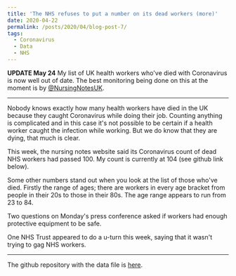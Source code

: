```yaml
---
title: 'The NHS refuses to put a number on its dead workers (more)'
date: 2020-04-22
permalink: /posts/2020/04/blog-post-7/
tags:
  - Coronavirus
  - Data
  - NHS
---
```


**UPDATE May 24**
My list of UK health workers who've died with Coronavirus is now well out of date. The best monitoring being done on this at the moment is by [@NursingNotesUK](https://twitter.com/NursingNotesUK).

----

Nobody knows exactly how many health workers have died in the UK because they caught Coronavirus while doing their job. Counting anything is complicated and in this case it's not possible to be certain if a health worker caught the infection while working. But we do know that they are dying, that much is clear.

This week, the nursing notes website said its Coronavirus count of dead NHS workers had passed 100. My count is currently at 104 (see github link below).

Some other numbers stand out when you look at the list of those who've died. Firstly the range of ages; there are workers in every age bracket from people in their 20s to those in their 80s. The age range appears to run from 23 to 84.

Two questions on Monday's press conference asked if workers had enough protective equipment to be safe.

One NHS Trust appeared to do a u-turn this week, saying that it wasn't trying to gag NHS workers.


----

The github repository with the data file is [here](https://github.com/aodhanlutetiae/covid).
